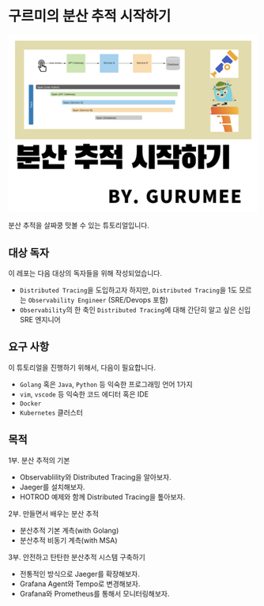 # 구르미의 분산 추적 시작하기

![logo](./logo.png)

분산 추적을 살짜쿵 맛볼 수 있는 튜토리얼입니다.

## 대상 독자

이 레포는 다음 대상의 독자들을 위해 작성되었습니다.

* `Distributed Tracing`을 도입하고자 하지만, `Distributed Tracing`을 1도 모르는 `Observability Engineer` (SRE/Devops 포함)
* `Observability`의 한 축인 `Distributed Tracing`에 대해 간단히 알고 싶은 신입 SRE 엔지니어

## 요구 사항

이 튜토리얼을 진행하기 위해서, 다음이 필요합니다.

* `Golang` 혹은 `Java`, `Python` 등 익숙한 프로그래밍 언어 1가지 
* `vim`, `vscode` 등 익숙한 코드 에디터 혹은 IDE
* `Docker`
* `Kubernetes` 클러스터

## 목적

1부. 분산 추적의 기본

* Observablility와 Distributed Tracing을 알아보자.
* Jaeger를 설치해보자.
* HOTROD 예제와 함께 Distributed Tracing을 톺아보자.

2부. 만들면서 배우는 분산 추적

* 분산추적 기본 계측(with Golang)
* 분산추적 비동기 계측(with MSA)

3부. 안전하고 탄탄한 분산추적 시스템 구축하기

* 전통적인 방식으로 Jaeger를 확장해보자.
* Grafana Agent와 Tempo로 변경해보자.
* Grafana와 Prometheus를 통해서 모니터링해보자.
